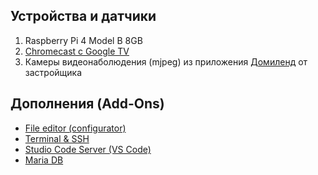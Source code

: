 ## Устройства и датчики
1. Raspberry Pi 4 Model B 8GB
2. [Chromecast с Google TV](https://store.google.com/us/product/chromecast_google_tv)
3. Камеры видеонаболюдения (mjpeg) из приложения [Домиленд](https://domyland.ru/) от застройщика

## Дополнения (Add-Ons)
- [File editor (configurator)](https://github.com/home-assistant/addons/tree/master/configurator)
- [Terminal & SSH](https://github.com/home-assistant/addons/tree/master/ssh)
- [Studio Code Server (VS Code)](https://github.com/hassio-addons/addon-vscode)
- [Maria DB](https://github.com/home-assistant/addons/tree/master/mariadb)
